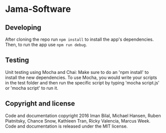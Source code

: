 # Jama-Software

## Developing

After cloning the repo run `npm install` to install the app's dependencies.
Then, to run the app use `npm run debug`.

## Testing

Unit testing using Mocha and Chai:
 Make sure to do an 'npm install' to install the new dependencies. To use Mocha, you would write your scripts in the test folder and then run the specific script by typing 'mocha script.js' or 'mocha script' to run it.

## Copyright and license

Code and documentation copyright 2016 Iman Bilal, Michael Hansen, Ruben Piatnitsky, Chance Snow,
Kathleen Tran, Ricky Valencia, Marcus Week. Code and documentation is released under the MIT license.
